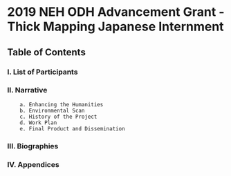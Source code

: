 # 2019 NEH ODH Advancement Grant - Thick Mapping Japanese Internment 

## Table of Contents 
### I. List of Participants 
### II. Narrative 
        a. Enhancing the Humanities 
        b. Environmental Scan
        c. History of the Project
        d. Work Plan 
        e. Final Product and Dissemination
### III. Biographies 
### IV. Appendices
